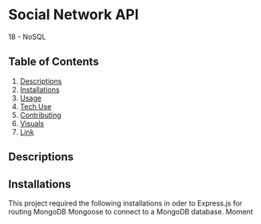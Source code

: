 # Social Network API
18 - NoSQL

## Table of Contents

1. [Descriptions](#descriptions)
2. [Installations](#installations)
3. [Usage](#usage)
4. [Tech Use](#techUse)
5. [Contributing](#contributing)
6. [Visuals](#visuals)
7. [Link](#link)

## Descriptions



## Installations
This project required the following installations in oder to 
Express.js for routing
MongoDB
Mongoose to connect to a MongoDB database.
Moment